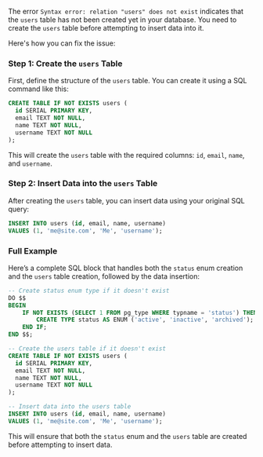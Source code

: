 The error `Syntax error: relation "users" does not exist` indicates that the `users` table has not been created yet in your database. You need to create the `users` table before attempting to insert data into it.

Here's how you can fix the issue:

### Step 1: Create the `users` Table

First, define the structure of the `users` table. You can create it using a SQL command like this:

```sql
CREATE TABLE IF NOT EXISTS users (
  id SERIAL PRIMARY KEY,
  email TEXT NOT NULL,
  name TEXT NOT NULL,
  username TEXT NOT NULL
);
```

This will create the `users` table with the required columns: `id`, `email`, `name`, and `username`.

### Step 2: Insert Data into the `users` Table

After creating the `users` table, you can insert data using your original SQL query:

```sql
INSERT INTO users (id, email, name, username) 
VALUES (1, 'me@site.com', 'Me', 'username');
```

### Full Example

Here’s a complete SQL block that handles both the `status` enum creation and the `users` table creation, followed by the data insertion:

```sql
-- Create status enum type if it doesn't exist
DO $$
BEGIN
    IF NOT EXISTS (SELECT 1 FROM pg_type WHERE typname = 'status') THEN
        CREATE TYPE status AS ENUM ('active', 'inactive', 'archived');
    END IF;
END $$;

-- Create the users table if it doesn't exist
CREATE TABLE IF NOT EXISTS users (
  id SERIAL PRIMARY KEY,
  email TEXT NOT NULL,
  name TEXT NOT NULL,
  username TEXT NOT NULL
);

-- Insert data into the users table
INSERT INTO users (id, email, name, username) 
VALUES (1, 'me@site.com', 'Me', 'username');
```

This will ensure that both the `status` enum and the `users` table are created before attempting to insert data.